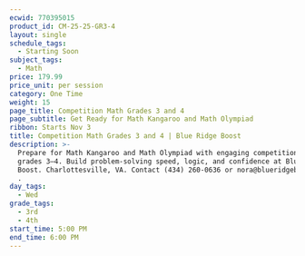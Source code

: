 ```yaml
---
ecwid: 770395015
product_id: CM-25-25-GR3-4
layout: single
schedule_tags:
  - Starting Soon
subject_tags:
  - Math
price: 179.99
price_unit: per session
category: One Time
weight: 15
page_title: Competition Math Grades 3 and 4
page_subtitle: Get Ready for Math Kangaroo and Math Olympiad
ribbon: Starts Nov 3
title: Competition Math Grades 3 and 4 | Blue Ridge Boost
description: >-
  Prepare for Math Kangaroo and Math Olympiad with engaging competition math for
  grades 3–4. Build problem-solving speed, logic, and confidence at Blue Ridge
  Boost. Charlottesville, VA. Contact (434) 260-0636 or nora@blueridgeboost.com
  .
day_tags:
  - Wed
grade_tags:
  - 3rd
  - 4th
start_time: 5:00 PM
end_time: 6:00 PM
---
```


